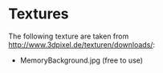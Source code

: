 ﻿# Textures
The following texture are taken from http://www.3dpixel.de/texturen/downloads/:

- MemoryBackground.jpg (free to use)
